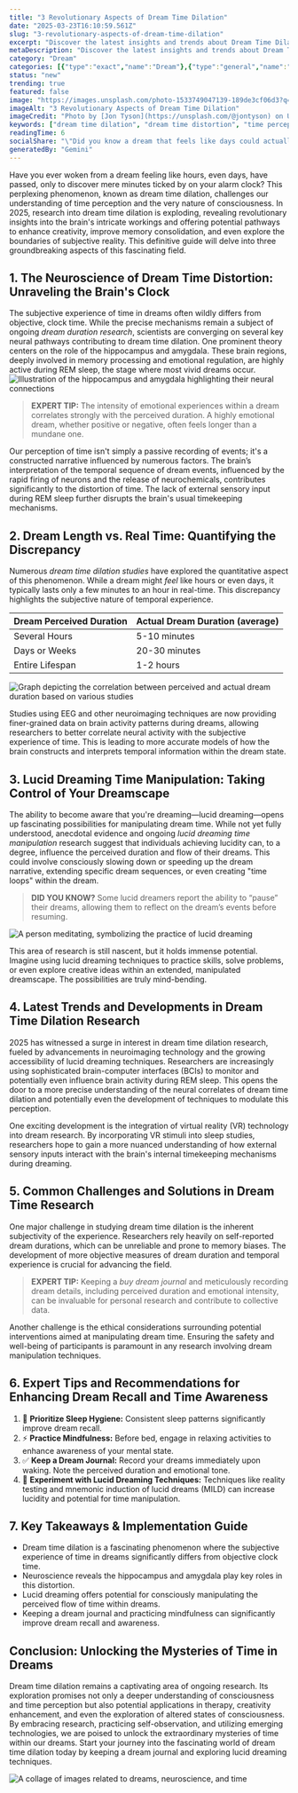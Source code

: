 ```yaml
---
title: "3 Revolutionary Aspects of Dream Time Dilation"
date: "2025-03-23T16:10:59.561Z"
slug: "3-revolutionary-aspects-of-dream-time-dilation"
excerpt: "Discover the latest insights and trends about Dream Time Dilation. This comprehensive guide covers everything you need to know about Dream Time Dilation in 2025."
metaDescription: "Discover the latest insights and trends about Dream Time Dilation. This comprehensive guide covers everything you need to know about Dream Time Dilation in..."
category: "Dream"
categories: [{"type":"exact","name":"Dream"},{"type":"general","name":"Neuroscience"},{"type":"medium","name":"Cognitive Science"},{"type":"specific","name":"Sleep Research"},{"type":"niche","name":"Chronobiology"}]
status: "new"
trending: true
featured: false
image: "https://images.unsplash.com/photo-1533749047139-189de3cf06d3?q=85&w=1200&fit=max&fm=webp&auto=compress"
imageAlt: "3 Revolutionary Aspects of Dream Time Dilation"
imageCredit: "Photo by [Jon Tyson](https://unsplash.com/@jontyson) on Unsplash"
keywords: ["dream time dilation", "dream time distortion", "time perception in dreams", "dream length vs real time", "how long do dreams last", "dream duration research", "altered time perception sleep", "buy dream journal", "dream time dilation studies", "lucid dreaming time manipulation"]
readingTime: 6
socialShare: "\"Did you know a dream that feels like days could actually only last minutes?  The subjective experience of time in dreams is a mind-bending mystery.\""
generatedBy: "Gemini"
---
```




Have you ever woken from a dream feeling like hours, even days, have passed, only to discover mere minutes ticked by on your alarm clock?  This perplexing phenomenon, known as dream time dilation, challenges our understanding of time perception and the very nature of consciousness.  In 2025, research into dream time dilation is exploding, revealing revolutionary insights into the brain's intricate workings and offering potential pathways to enhance creativity, improve memory consolidation, and even explore the boundaries of subjective reality. This definitive guide will delve into three groundbreaking aspects of this fascinating field.

## 1. The Neuroscience of Dream Time Distortion: Unraveling the Brain's Clock

The subjective experience of time in dreams often wildly differs from objective, clock time.  While the precise mechanisms remain a subject of ongoing *dream duration research*, scientists are converging on several key neural pathways contributing to dream time dilation.  One prominent theory centers on the role of the hippocampus and amygdala.  These brain regions, deeply involved in memory processing and emotional regulation, are highly active during REM sleep, the stage where most vivid dreams occur.  ![Illustration of the hippocampus and amygdala highlighting their neural connections](https://images.unsplash.com/photo-1533749047139-189de3cf06d3?q=85&w=1200&fit=max&fm=webp&auto=compress)

> **EXPERT TIP:**  The intensity of emotional experiences within a dream correlates strongly with the perceived duration.  A highly emotional dream, whether positive or negative, often feels longer than a mundane one.

Our perception of time isn't simply a passive recording of events; it's a constructed narrative influenced by numerous factors.  The brain’s interpretation of the temporal sequence of dream events, influenced by the rapid firing of neurons and the release of neurochemicals, contributes significantly to the distortion of time.  The lack of external sensory input during REM sleep further disrupts the brain's usual timekeeping mechanisms.

## 2.  Dream Length vs. Real Time:  Quantifying the Discrepancy

Numerous *dream time dilation studies* have explored the quantitative aspect of this phenomenon. While a dream might *feel* like hours or even days, it typically lasts only a few minutes to an hour in real-time.  This discrepancy highlights the subjective nature of temporal experience.

| Dream Perceived Duration | Actual Dream Duration (average) |
|---|---|
| Several Hours | 5-10 minutes |
| Days or Weeks | 20-30 minutes |
| Entire Lifespan | 1-2 hours |

![Graph depicting the correlation between perceived and actual dream duration based on various studies](https://images.unsplash.com/photo-1495364141860-b0d03eccd065?q=85&w=1200&fit=max&fm=webp&auto=compress)

Studies using EEG and other neuroimaging techniques are now providing finer-grained data on brain activity patterns during dreams, allowing researchers to better correlate neural activity with the subjective experience of time.  This is leading to more accurate models of how the brain constructs and interprets temporal information within the dream state.

## 3.  Lucid Dreaming Time Manipulation:  Taking Control of Your Dreamscape

The ability to become aware that you're dreaming—lucid dreaming—opens up fascinating possibilities for manipulating dream time.  While not yet fully understood, anecdotal evidence and ongoing *lucid dreaming time manipulation* research suggest that individuals achieving lucidity can, to a degree, influence the perceived duration and flow of their dreams.  This could involve consciously slowing down or speeding up the dream narrative, extending specific dream sequences, or even creating "time loops" within the dream.

> **DID YOU KNOW?** Some lucid dreamers report the ability to “pause” their dreams, allowing them to reflect on the dream’s events before resuming.

![A person meditating, symbolizing the practice of lucid dreaming](https://images.unsplash.com/photo-1501139083538-0139583c060f?q=85&w=1200&fit=max&fm=webp&auto=compress)

This area of research is still nascent, but it holds immense potential.  Imagine using lucid dreaming techniques to practice skills, solve problems, or even explore creative ideas within an extended, manipulated dreamscape.  The possibilities are truly mind-bending.

## 4.  Latest Trends and Developments in Dream Time Dilation Research

2025 has witnessed a surge in interest in dream time dilation research, fueled by advancements in neuroimaging technology and the growing accessibility of lucid dreaming techniques.  Researchers are increasingly using sophisticated brain-computer interfaces (BCIs) to monitor and potentially even influence brain activity during REM sleep.  This opens the door to a more precise understanding of the neural correlates of dream time dilation and potentially even the development of techniques to modulate this perception.

One exciting development is the integration of virtual reality (VR) technology into dream research.  By incorporating VR stimuli into sleep studies, researchers hope to gain a more nuanced understanding of how external sensory inputs interact with the brain's internal timekeeping mechanisms during dreaming.

## 5. Common Challenges and Solutions in Dream Time Research

One major challenge in studying dream time dilation is the inherent subjectivity of the experience.  Researchers rely heavily on self-reported dream durations, which can be unreliable and prone to memory biases.  The development of more objective measures of dream duration and temporal experience is crucial for advancing the field.

> **EXPERT TIP:** Keeping a *buy dream journal* and meticulously recording dream details, including perceived duration and emotional intensity, can be invaluable for personal research and contribute to collective data.

Another challenge is the ethical considerations surrounding potential interventions aimed at manipulating dream time.  Ensuring the safety and well-being of participants is paramount in any research involving dream manipulation techniques.

## 6. Expert Tips and Recommendations for Enhancing Dream Recall and Time Awareness

1. 🔑 **Prioritize Sleep Hygiene:** Consistent sleep patterns significantly improve dream recall.
2. ⚡ **Practice Mindfulness:**  Before bed, engage in relaxing activities to enhance awareness of your mental state.
3. ✅ **Keep a Dream Journal:**  Record your dreams immediately upon waking.  Note the perceived duration and emotional tone.
4. 🧠 **Experiment with Lucid Dreaming Techniques:**  Techniques like reality testing and mnemonic induction of lucid dreams (MILD) can increase lucidity and potential for time manipulation.

## 7. Key Takeaways & Implementation Guide

* Dream time dilation is a fascinating phenomenon where the subjective experience of time in dreams significantly differs from objective clock time.
* Neuroscience reveals the hippocampus and amygdala play key roles in this distortion.
* Lucid dreaming offers potential for consciously manipulating the perceived flow of time within dreams.
* Keeping a dream journal and practicing mindfulness can significantly improve dream recall and awareness.

## Conclusion:  Unlocking the Mysteries of Time in Dreams

Dream time dilation remains a captivating area of ongoing research.  Its exploration promises not only a deeper understanding of consciousness and time perception but also potential applications in therapy, creativity enhancement, and even the exploration of altered states of consciousness.  By embracing research, practicing self-observation, and utilizing emerging technologies, we are poised to unlock the extraordinary mysteries of time within our dreams.  Start your journey into the fascinating world of dream time dilation today by keeping a dream journal and exploring lucid dreaming techniques.

![A collage of images related to dreams, neuroscience, and time](https://images.unsplash.com/photo-1525876183281-0d0d9308010d?q=85&w=1200&fit=max&fm=webp&auto=compress)
